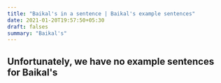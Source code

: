 ```yaml
---
title: "Baikal's in a sentence | Baikal's example sentences"
date: 2021-01-20T19:57:50+05:30
draft: falses
summary: "Baikal's"
---
```

## Unfortunately, we have no example sentences for Baikal's                 
